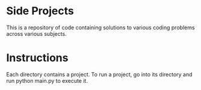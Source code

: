 # Side Projects
This is a repository of code containing solutions to various coding problems across various subjects.

# Instructions
Each directory contains a project. To run a project, go into its directory and run python main.py to execute it.
